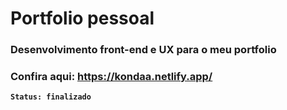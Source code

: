 # Portfolio pessoal

### Desenvolvimento front-end e UX para o meu portfolio

### Confira aqui: https://kondaa.netlify.app/

**`Status: finalizado`**


<br/>
